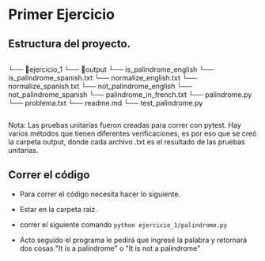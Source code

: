 # Primer Ejercicio

## Estructura del proyecto.

```

```

└── 📁ejercicio_1
    └── 📁output
        └── is_palindrome_english
        └── is_palindrome_spanish.txt
        └── normalize_english.txt
        └── normalize_spanish.txt
        └── not_palindrome_english
        └── not_palindrome_spanish
        └── palindrome_in_french.txt
    └── palindrome.py
    └── problema.txt
    └── readme.md
    └── test_palindrome.py

```

```

Nota: Las pruebas unitarias fueron creadas para correr con pytest. Hay varios métodos que tienen diferentes verificaciones, es por eso que se creó  la carpeta output, donde cada archivo .txt es el resultado de las pruebas unitarias.

## Correr el código

* Para correr el código necesita hacer lo siguiente.
* Estar en la carpeta raiz.

* correr el siguiente comando `python ejercicio_1/palindrome.py`
* Acto seguido el programa le pedirá que ingresé la palabra y retornará dos cosas "It is a palindrome" o "It is not a palindrome"
